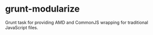 # grunt-modularize
Grunt task for providing AMD and CommonJS wrapping for traditional JavaScript files.
